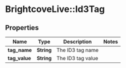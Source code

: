 # BrightcoveLive::Id3Tag

## Properties
Name | Type | Description | Notes
------------ | ------------- | ------------- | -------------
**tag_name** | **String** | The ID3 tag name | 
**tag_value** | **String** | The ID3 tag value | 


